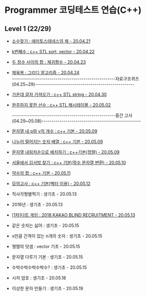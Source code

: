 # Programmer 코딩테스트 연습(C++)
## Level 1 (22/29)
- [소수찾기 : 에라토스테네스의 체 - 20.04.21](https://github.com/chldydgh4687/OJ-Algorithm/blob/master/programmersOJ/%EC%86%8C%EC%88%98%EC%B0%BE%EA%B8%B0.md)
- [k번째수 : c++ STL sort, vector - 20.04.22](https://github.com/chldydgh4687/OJ-Algorithm/blob/master/programmersOJ/k%EB%B2%88%EC%A7%B8%EC%88%98.md)
- [두 정수 사이의 합 : 재귀함수 - 20.04.23](https://github.com/chldydgh4687/OJ-Algorithm/blob/master/programmersOJ/%EB%91%90%20%EC%A0%95%EC%88%98%20%EC%82%AC%EC%9D%B4%EC%9D%98%20%ED%95%A9.md) 
- [체육복 : 그리디 알고리즘 - 20.04.24](https://github.com/chldydgh4687/OJ-Algorithm/blob/master/programmersOJ/%EC%B2%B4%EC%9C%A1%EB%B3%B5.md)  
----------------------------------------------------자료구조퀴즈(04.25~29)--------------------------------------------------
- [가운데 글자 가져오기 : c++ STL string - 20.04.30](https://github.com/chldydgh4687/OJ-Algorithm/blob/master/programmersOJ/%EA%B0%80%EC%9A%B4%EB%8D%B0%20%EA%B8%80%EC%9E%90%20%EA%B0%80%EC%A0%B8%EC%98%A4%EA%B8%B0.md)
- [완주하지 못한 선수 : c++ STL 해시테이블 - 20.05.02](https://github.com/chldydgh4687/OJ-Algorithm/blob/master/programmersOJ/%EC%99%84%EC%A3%BC%ED%95%98%EC%A7%80%EB%AA%BB%ED%95%9C%EC%84%A0%EC%88%98.md)  

  ----------------------------------------------------중간 고사(04.29~05.08)--------------------------------------------------
- [문자열 내 p와 y의 개수 : c++ 기본 - 20.05.09](https://github.com/chldydgh4687/OJ-Algorithm/blob/master/programmersOJ/%EB%AC%B8%EC%9E%90%EC%97%B4%20%EB%82%B4%20p%EC%99%80y%EC%9D%98%20%EA%B0%9C%EC%88%98.md)
- [나누어 떨어지는 숫자 배열 : c++ 기본 - 20.05.09](https://github.com/chldydgh4687/OJ-Algorithm/blob/master/programmersOJ/%EB%82%98%EB%88%84%EC%96%B4%20%EB%96%A8%EC%96%B4%EC%A7%80%EB%8A%94%20%EC%88%AB%EC%9E%90%20%EB%B0%B0%EC%97%B4.md)
- [문자열 내림차순으로 배치하기 : c++기본(정렬) - 20.05.09](https://github.com/chldydgh4687/OJ-Algorithm/blob/master/programmersOJ/%EB%AC%B8%EC%9E%90%EC%97%B4%20%EB%82%B4%EB%A6%BC%EC%B0%A8%EC%88%9C%EC%9C%BC%EB%A1%9C%20%EB%B0%B0%EC%B9%98%ED%95%98%EA%B8%B0.md)
- [서울에서 김서방 찾기 : c++ 기본(정수 문자열 변환) - 20.05.10](https://github.com/chldydgh4687/OJ-Algorithm/blob/master/programmersOJ/%EC%84%9C%EC%9A%B8%EC%97%90%EC%84%9C%20%EA%B9%80%EC%84%9C%EB%B0%A9%20%EC%B0%BE%EA%B8%B0.md)
- [약수의 합 : c++ 기본 - 20.05.11](https://github.com/chldydgh4687/OJ-Algorithm/blob/master/programmersOJ/%EC%95%BD%EC%88%98%EC%9D%98%20%ED%95%A9.md) 
- [모의고사 : c++ 기본(벡터 이용) - 20.05.12](https://github.com/chldydgh4687/OJ-Algorithm/blob/master/programmersOJ/%EB%AA%A8%EC%9D%98%EA%B3%A0%EC%82%AC.md)
- 직사각형별찍기 : 생기초 - 20.05.13
- 2016년 : 생기초 - 20.05.13
- [[1차]다트 게임 : 2018 KAKAO BLIND RECRUITMENT - 20.05.13](https://github.com/chldydgh4687/OJ-Algorithm/blob/master/programmersOJ/%5B1%EC%B0%A8%5D%EB%8B%A4%ED%8A%B8%20%EA%B2%8C%EC%9E%84.md) 
- 같은 숫자는 싫어 : 생기초 - 20.05.15
- x만큼 간격이 있는 n개의 숫자 : 생기초 - 20.05.15
- 행렬의 덧셈 : vector 기초 - 20.05.15
- 문자열 다루기 기본 : 생기초 - 20.05.15
- 수박수박수박수박수? : 생기초 - 20.05.15
- 시저 암호 : 생기초 - 20.05.18
- 이상한 문자 만들기 : 생기초 - 20.05.19
